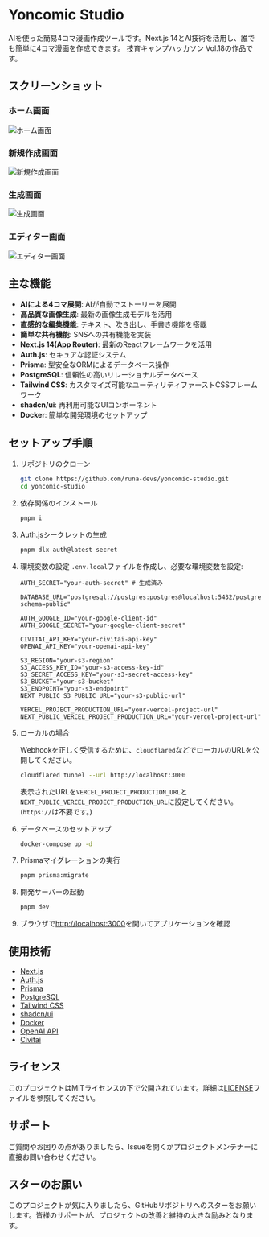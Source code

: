 # Yoncomic Studio

AIを使った簡易4コマ漫画作成ツールです。Next.js 14とAI技術を活用し、誰でも簡単に4コマ漫画を作成できます。
技育キャンプハッカソン Vol.18の作品です。

## スクリーンショット

### ホーム画面

![ホーム画面](doc/home.png)

### 新規作成画面

![新規作成画面](doc/create.png)

### 生成画面

![生成画面](doc/generate.png)

### エディター画面

![エディター画面](doc/editor.png)

## 主な機能

- **AIによる4コマ展開**: AIが自動でストーリーを展開
- **高品質な画像生成**: 最新の画像生成モデルを活用
- **直感的な編集機能**: テキスト、吹き出し、手書き機能を搭載
- **簡単な共有機能**: SNSへの共有機能を実装
- **Next.js 14(App Router)**: 最新のReactフレームワークを活用
- **Auth.js**: セキュアな認証システム
- **Prisma**: 型安全なORMによるデータベース操作
- **PostgreSQL**: 信頼性の高いリレーショナルデータベース
- **Tailwind CSS**: カスタマイズ可能なユーティリティファーストCSSフレームワーク
- **shadcn/ui**: 再利用可能なUIコンポーネント
- **Docker**: 簡単な開発環境のセットアップ

## セットアップ手順

1. リポジトリのクローン

   ```bash
   git clone https://github.com/runa-devs/yoncomic-studio.git
   cd yoncomic-studio
   ```

2. 依存関係のインストール

   ```bash
   pnpm i
   ```

3. Auth.jsシークレットの生成

   ```bash
   pnpm dlx auth@latest secret
   ```

4. 環境変数の設定
   `.env.local`ファイルを作成し、必要な環境変数を設定:

   ```env
   AUTH_SECRET="your-auth-secret" # 生成済み

   DATABASE_URL="postgresql://postgres:postgres@localhost:5432/postgres?schema=public"

   AUTH_GOOGLE_ID="your-google-client-id"
   AUTH_GOOGLE_SECRET="your-google-client-secret"

   CIVITAI_API_KEY="your-civitai-api-key"
   OPENAI_API_KEY="your-openai-api-key"

   S3_REGION="your-s3-region"
   S3_ACCESS_KEY_ID="your-s3-access-key-id"
   S3_SECRET_ACCESS_KEY="your-s3-secret-access-key"
   S3_BUCKET="your-s3-bucket"
   S3_ENDPOINT="your-s3-endpoint"
   NEXT_PUBLIC_S3_PUBLIC_URL="your-s3-public-url"

   VERCEL_PROJECT_PRODUCTION_URL="your-vercel-project-url"
   NEXT_PUBLIC_VERCEL_PROJECT_PRODUCTION_URL="your-vercel-project-url"
   ```

5. ローカルの場合

   Webhookを正しく受信するために、`cloudflared`などでローカルのURLを公開してください。

   ```bash
   cloudflared tunnel --url http://localhost:3000
   ```

   表示されたURLを`VERCEL_PROJECT_PRODUCTION_URL`と`NEXT_PUBLIC_VERCEL_PROJECT_PRODUCTION_URL`に設定してください。(`https://`は不要です。)

6. データベースのセットアップ

   ```bash
   docker-compose up -d
   ```

7. Prismaマイグレーションの実行

   ```bash
   pnpm prisma:migrate
   ```

8. 開発サーバーの起動

   ```bash
   pnpm dev
   ```

9. ブラウザで[http://localhost:3000](http://localhost:3000)を開いてアプリケーションを確認

## 使用技術

- [Next.js](https://nextjs.org/)
- [Auth.js](https://authjs.dev/)
- [Prisma](https://www.prisma.io/)
- [PostgreSQL](https://www.postgresql.org/)
- [Tailwind CSS](https://tailwindcss.com/)
- [shadcn/ui](https://ui.shadcn.com/)
- [Docker](https://www.docker.com/)
- [OpenAI API](https://openai.com/)
- [Civitai](https://civitai.com/)

## ライセンス

このプロジェクトはMITライセンスの下で公開されています。詳細は[LICENSE](LICENSE)ファイルを参照してください。

## サポート

ご質問やお困りの点がありましたら、Issueを開くかプロジェクトメンテナーに直接お問い合わせください。

## スターのお願い

このプロジェクトが気に入りましたら、GitHubリポジトリへのスターをお願いします。皆様のサポートが、プロジェクトの改善と維持の大きな励みとなります。
